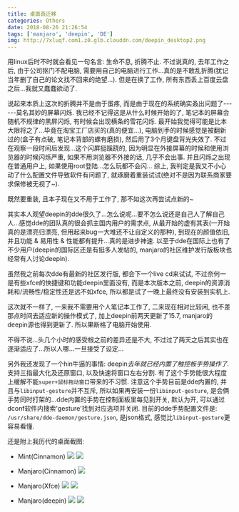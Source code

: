 ```yaml
---
title: 桌面叒迁移
categories: Others
date: 2018-08-26 21:26:54
tags: ['manjaro', 'deepin', 'DE']
img: http://7xluqf.com1.z0.glb.clouddn.com/deepin_desktop2.png
---
```


用linux后时不时就会看见一句名言: 生命不息, 折腾不止. 不过说真的, 去年工作之后, 由于公司抠门不配电脑, 需要用自己的电脑进行工作...真的是不敢乱折腾(犹记当年删了自己的论文找不回来的绝望...). 但是在换了工作, 所有东西丢上百度云盘之后...我就又蠢蠢欲动了.

<!-- more -->

说起来本质上这次的折腾并不是由于蛋疼, 而是由于现在的系统确实叒出问题了------莫名其妙的屏幕闪烁.
我已经不记得这是从什么时候开始的了, 笔记本的屏幕会随机不规律的黑屏闪烁, 有时候会出现横条的雪花闪烁. 最开始我觉得可能是比本大限将之了...毕竟在淘宝工厂店买的(真的便宜...), 电脑到手的时候感觉是被翻新过的(盒子有点破, 笔记本背部的螺有磨损), 然后用了3个月键盘背光失效了. 不过在观察一段时间后发现...这个闪屏挺蹊跷的, 因为明显在外接屏幕的时候和使用浏览器的时候闪烁严重, 如果不用浏览器不外接的话, 几乎不会出事. 并且闪烁之出现在普通用户上, 如果使用root登陆...怎么玩都不会闪...
综上, 我判定是我又不小心动了什么配置文件导致软件有问题了, 就琢磨着重装试试(绝对不是因为联系商家要求保修被无视了~).

既然要重装, 且本子现在又不用于工作了, 那不如这次再尝试点新的~

其实本人观望deepin的dde很久了...怎么说呢...要不怎么说还是自己人了解自己人...感觉dde的团队真的很会抓主国内用户的需求点, 从最开始的虚有其表(一开始真的是漂亮归漂亮, 但用起来bug一大堆还不让自定义的那种), 到现在的颜值依旧, 并且功能 & 易用性 & 性能都有提升...真的是进步神速. 以至于dde在国际上也有了不少用户(deepin的国际区还是有挺多人发帖的, manjaro的社区维护发行版板块也经常有人讨论deepin).

虽然我之前每次dde有最新的社区发行版, 都会下一个live cd来试试, 不过奈何一是有些xfce的快捷键和功能deepin里面没有, 而是本次版本之前, deepin的资源消耗和/流畅性/稳定性还是远不如xfce, 所以都是试了一晚上最终没有安装到实机上.

这次就不一样了, 一来我不需要用个人笔记本工作了, 二来现在相对比较闲, 也不差那点时间去适应新的操作模式了, 加上deepin前两天更新了15.7, manjaro的deepin源也得到更新了. 所以果断格了电脑开始使用.

不得不说...头几个小时的感受根之前的差异还是不大, 不过过了两天之后其实也在逐渐适应了...所以人哪...一旦接受了设定...

另外我还发现了一个hin牛逼的事情: deepin*去年就已经内置了触控板手势操作了.* 支持三指最大化及还原窗口, 以及快速将窗口左右分割. 有了这个手势能很大程度上缓解不能`super+鼠标拖动窗口`带来的不习惯. 注意这个手势目前是dde内置的, 并且与`libinput-gesture`并不互斥, 所以如果再安装一份`libinput-gesture`, 是会俩手势同时打架的...dde内置的手势在控制面板里每见到开关, 默认为开, 可以通过dconf软件内搜索'gesture'找到对应选项并关闭. 目前的dde手势配置文件是: `/usr/share/dde-daemon/gesture.json`, 是json格式, 感觉比`libinput-gesture`更容易看懂.

还是附上我历代的桌面截图:

- Mint(Cinnamon)
![](http://7xluqf.com1.z0.glb.clouddn.com/desktop-2016-02-28%2016:51:03%E7%9A%84%E5%B1%8F%E5%B9%95%E6%88%AA%E5%9B%BE.png)
![](http://7xluqf.com1.z0.glb.clouddn.com/desktop-2016-03-06%2021:56:24%E7%9A%84%E5%B1%8F%E5%B9%95%E6%88%AA%E5%9B%BE.png)

- Manjaro(Cinnamon)
![](http://7xluqf.com1.z0.glb.clouddn.com/Manjaro-desktop-2016-05-15%2020-55-08%E5%B1%8F%E5%B9%95%E6%88%AA%E5%9B%BE.png)

- Manjaro(Xfce)
![](http://7xluqf.com1.z0.glb.clouddn.com/desktop.png)
![](http://7xluqf.com1.z0.glb.clouddn.com/consel.png)

- Manjaro(deepin)
![](http://7xluqf.com1.z0.glb.clouddn.com/deepin_desktop.png)
![](http://7xluqf.com1.z0.glb.clouddn.com/deepin_desktop2.png)

